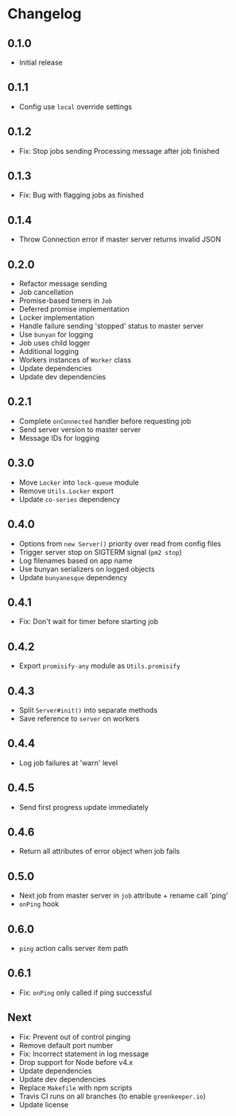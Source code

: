 # Changelog

## 0.1.0

* Initial release

## 0.1.1

* Config use `local` override settings

## 0.1.2

* Fix: Stop jobs sending Processing message after job finished

## 0.1.3

* Fix: Bug with flagging jobs as finished

## 0.1.4

* Throw Connection error if master server returns invalid JSON

## 0.2.0

* Refactor message sending
* Job cancellation
* Promise-based timers in `Job`
* Deferred promise implementation
* Locker implementation
* Handle failure sending 'stopped' status to master server
* Use `bunyan` for logging
* Job uses child logger
* Additional logging
* Workers instances of `Worker` class
* Update dependencies
* Update dev dependencies

## 0.2.1

* Complete `onConnected` handler before requesting job
* Send server version to master server
* Message IDs for logging

## 0.3.0

* Move `Locker` into `lock-queue` module
* Remove `Utils.Locker` export
* Update `co-series` dependency

## 0.4.0

* Options from `new Server()` priority over read from config files
* Trigger server stop on SIGTERM signal (`pm2 stop`)
* Log filenames based on app name
* Use bunyan serializers on logged objects
* Update `bunyanesque` dependency

## 0.4.1

* Fix: Don't wait for timer before starting job

## 0.4.2

* Export `promisify-any` module as `Utils.promisify`

## 0.4.3

* Split `Server#init()` into separate methods
* Save reference to `server` on workers

## 0.4.4

* Log job failures at 'warn' level

## 0.4.5

* Send first progress update immediately

## 0.4.6

* Return all attributes of error object when job fails

## 0.5.0

* Next job from master server in `job` attribute + rename call 'ping'
* `onPing` hook

## 0.6.0

* `ping` action calls server item path

## 0.6.1

* Fix: `onPing` only called if ping successful

## Next

* Fix: Prevent out of control pinging
* Remove default port number
* Fix: Incorrect statement in log message
* Drop support for Node before v4.x
* Update dependencies
* Update dev dependencies
* Replace `Makefile` with npm scripts
* Travis CI runs on all branches (to enable `greenkeeper.io`)
* Update license
